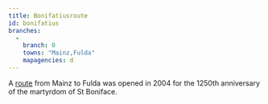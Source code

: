 ```yaml
---
title: Bonifatiusroute
id: bonifatius
branches:
  -
    branch: 0
    towns: "Mainz,Fulda"
    mapagencies: d
---
```


A [route][0] from Mainz to Fulda was opened in 2004 for the 1250th anniversary of the martyrdom of St Boniface.

[0]: http://www.bonifatius-route.de/